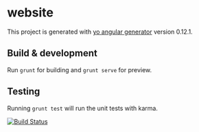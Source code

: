 # website

This project is generated with [yo angular generator](https://github.com/yeoman/generator-angular)
version 0.12.1.

## Build & development

Run `grunt` for building and `grunt serve` for preview.

## Testing

Running `grunt test` will run the unit tests with karma.

[![Build Status](https://travis-ci.org/raghuveerp/website.svg?branch=master)](https://travis-ci.org/raghuveerp/website)
